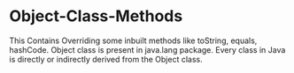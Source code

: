 # Object-Class-Methods
This Contains Overriding some inbuilt methods like toString, equals, hashCode. Object class is present in java.lang package. Every class in Java is directly or indirectly derived from the Object class. 
